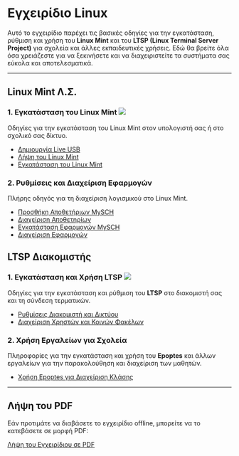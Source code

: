 # Εγχειρίδιο Linux

Αυτό το εγχειρίδιο παρέχει τις βασικές οδηγίες για την εγκατάσταση, ρύθμιση και χρήση του **Linux Mint** και του **LTSP (Linux Terminal Server Project)** για σχολεία και άλλες εκπαιδευτικές χρήσεις. Εδώ θα βρείτε όλα όσα χρειάζεστε για να ξεκινήσετε και να διαχειριστείτε τα συστήματα σας εύκολα και αποτελεσματικά.

---

## Linux Mint Λ.Σ.

### 1. Εγκατάσταση του Linux Mint ![](lm-logo.png#right-icon)
Οδηγίες για την εγκατάσταση του Linux Mint στον υπολογιστή σας ή στο σχολικό σας δίκτυο.

- [Δημιουργία Live USB](mint/liveusb.md)
- [Λήψη του Linux Mint](mint/download.md)
- [Εγκατάσταση του Linux Mint](mint/installation.md)

### 2. Ρυθμίσεις και Διαχείριση Εφαρμογών
Πλήρης οδηγός για τη διαχείριση λογισμικού στο Linux Mint.

- [Προσθήκη Αποθετήριων MySCH](mint/sch-repos.md)
- [Διαχείριση Αποθετηρίων](mint/repositories.md)
- [Εγκατάσταση Εφαρμογών MySCH](mint/sch-apps.md)
- [Διαχείριση Εφαρμογών](mint/manage-apps.md)

## LTSP Διακομιστής

### 1. Εγκατάσταση και Χρήση LTSP ![](ltsp-logo.png#right-icon)
Οδηγίες για την εγκατάσταση και ρύθμιση του **LTSP** στο διακομιστή σας και τη σύνδεση τερματικών.

- [Ρυθμίσεις Διακομιστή και Δικτύου](ltsp/server-network.md)
- [Διαχείριση Χρηστών και Κοινών Φακέλων](ltsp/users.md)

### 2. Χρήση Εργαλείων για Σχολεία
Πληροφορίες για την εγκατάσταση και χρήση του **Epoptes** και άλλων εργαλείων για την παρακολούθηση και διαχείριση των μαθητών.

- [Χρήση Epoptes για Διαχείριση Κλάσης](epoptes/usage.md)

---

## Λήψη του PDF

Εάν προτιμάτε να διαβάσετε το εγχειρίδιο offline, μπορείτε να το κατεβάσετε σε μορφή PDF:

[Λήψη του Εγχειρίδιου σε PDF ](https://dimitrysaf.github.io/el.ltsp.org/linux_man.pdf)